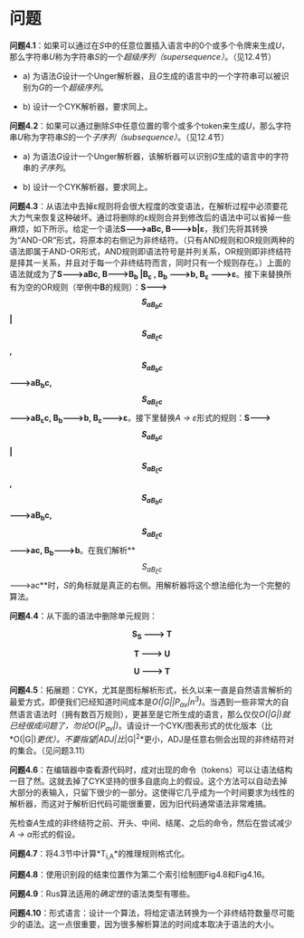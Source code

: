 # 问题

**问题4.1**：如果可以通过在*S*中的任意位置插入语言中的0个或多个令牌来生成*U*，那么字符串*U*称为字符串*S*的一个*超级序列（supersequence）*。（见12.4节）

- a) 为语法*G*设计一个Unger解析器，且*G*生成的语言中的一个字符串可以被识别为*G*的一个*超级序列*。

- b) 设计一个CYK解析器，要求同上。

**问题4.2**：如果可以通过删除*S*中任意位置的零个或多个token来生成*U*，那么字符串*U*称为字符串*S*的一个*子序列（subsequence）*。（见12.4节）

- a) 为语法*G*设计一个Unger解析器，该解析器可以识别*G*生成的语言中的字符串的*子序列*。

- b) 设计一个CYK解析器，要求同上。

**问题4.3**：从语法中去掉ε规则将会很大程度的改变语法，在解析过程中必须要花大力气来恢复这种破坏。通过将删除的ε规则合并到修改后的语法中可以省掉一些麻烦，如下所示。给定一个语法**S--->aBc, B--->b|ε**，我们先将其转换为“AND-OR”形式，将原本的右侧记为非终结符。（只有AND规则和OR规则两种的语法即属于AND-OR形式，AND规则即语法符号是并列关系，OR规则即非终结符是择其一关系，并且对于每一个非终结符而言，同时只有一个规则存在。）上面的语法就成为了**S--->aBc, B--->B<sub>b</sub> |B<sub>ε</sub> , B<sub>b</sub> --->b, B<sub>ε</sub> --->ε**。接下来替换所有为空的OR规则（举例中**B**的规则）：**S--->$$S_{aB_{b}c}$$|$$S_{aB_{\xi }c}$$, $$S_{aB_{b}c}$$--->aB<sub>b</sub>c, $$S_{aB_{\xi }c}$$--->aB<sub>ε</sub>c, B<sub>b</sub>--->b, B<sub>ε</sub>--->ε**。接下里替换*A → ε*形式的规则：**S--->$$S_{aB_{b}c}$$|$$S_{aB_{\xi }c}$$, $$S_{aB_{b}c}$$--->aB<sub>b</sub>c, $$S_{aB_{\xi }c}$$--->ac, B<sub>b</sub>--->b**。在我们解析**$$S_{aB_{\xi }c}$$--->ac**时，*S*的角标就是真正的右侧。用解析器将这个想法细化为一个完整的算法。

**问题4.4**：从下面的语法中删除单元规则：

**<center>S<sub>S</sub> ---> T</center>**

**<center>T ---> U</center>**

**<center>U ---> T</center>**

**问题4.5**：拓展题：CYK，尤其是图标解析形式，长久以来一直是自然语言解析的最爱方式，即便我们已经知道时间成本是*O(|G||P<sub>av</sub>|n<sup>3</sup>)*。当遇到一些非常大的自然语言语法时（拥有数百万规则），更甚至是它所生成的语言，那么仅仅*O(|G|)*就已经很成问题了，勿论*O(|P<sub>av</sub>|)*。请设计一个CYK/图表形式的优化版本（比*O(|G|)*更优）。不要指望|ADJ|比*|G|<sup>2</sup>*更小，ADJ是任意右侧会出现的非终结符对的集合。（见问题3.11）

**问题4.6**：在编辑器中查看源代码时，成对出现的命令（tokens）可以让语法结构一目了然。这就去掉了CYK坚持的很多自底向上的假设。这个方法可以自动去掉大部分的表输入，只留下很少的一部分。这使得它几乎成为一个时间要求为线性的解析器，而这对于解析旧代码可能很重要，因为旧代码通常语法非常难搞。

先检查*A*生成的非终结符之前、开头、中间、结尾、之后的命令，然后在尝试减少*A → α*形式的假设。

**问题4.7**：将4.3节中计算*T<sub>i,A</sub>*的推理规则格式化。

**问题4.8**：使用识别段的结束位置作为第二个索引绘制图Fig4.8和Fig4.16。

**问题4.9**：Rus算法适用的*确定性*的语法类型有哪些。

**问题4.10**：形式语言：设计一个算法，将给定语法转换为一个非终结符数量尽可能少的语法。这一点很重要，因为很多解析算法的时间成本取决于语法的大小。